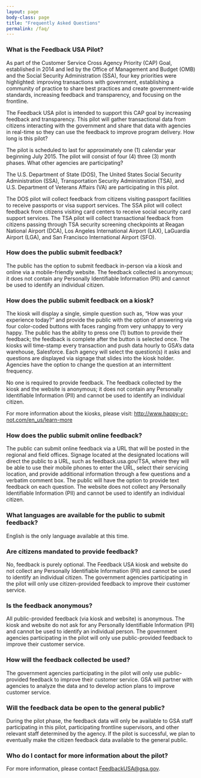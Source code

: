 ```yaml
---
layout: page
body-class: page
title: "Frequently Asked Questions"
permalink: /faq/
---
```


### What is the Feedback USA Pilot?

As part of the Customer Service Cross Agency Priority (CAP) Goal, established in 2014 and led by the Office of Management and Budget (OMB) and the Social Security Administration (SSA), four key priorities were highlighted: improving transactions with government, establishing a community of practice to share best practices and create government-wide standards, increasing feedback and transparency, and focusing on the frontline.

The Feedback USA pilot is intended to support this CAP goal by increasing feedback and transparency.  This pilot will gather transactional data from citizens interacting with the government and share that data with agencies in real-time so they can use the feedback to improve program delivery.
How long is this pilot?

The pilot is scheduled to last for approximately one (1) calendar year beginning July 2015.  The pilot will consist of four (4) three (3) month phases.
What other agencies are participating?

The U.S. Department of State (DOS), The United States Social Security Administration (SSA), Transportation Security Administration (TSA), and U.S. Department of Veterans Affairs (VA) are participating in this pilot.

The DOS pilot will collect feedback from citizens visiting passport facilities to receive passports or visa support services.   The SSA pilot will collect feedback from citizens visiting card centers to receive social security card support services.  The TSA pilot will collect transactional feedback from citizens passing through TSA security screening checkpoints at Reagan National Airport (DCA), Los Angeles International Airport (LAX), LaGuardia Airport (LGA), and San Francisco International Airport (SFO).


### How does the public submit feedback?

The public has the option to submit feedback in-person via a kiosk and online via a mobile-friendly website.  The feedback collected is anonymous; it does not contain any Personally Identifiable Information (PII) and cannot be used to identify an individual citizen.


### How does the public submit feedback on a kiosk?

The kiosk will display a single, simple question such as, “How was your experience today?” and provide the public with the option of answering via four color-coded buttons with faces ranging from very unhappy to very happy.  The public has the ability to press one (1) button to provide their feedback; the feedback is complete after the button is selected once.  The kiosks will time-stamp every transaction and push data hourly to GSA’s data warehouse, Salesforce.  Each agency will select the question(s) it asks and questions are displayed via signage that slides into the kiosk holder.  Agencies have the option to change the question at an intermittent frequency.

No one is required to provide feedback.  The feedback collected by the kiosk and the website is anonymous; it does not contain any Personally Identifiable Information (PII) and cannot be used to identify an individual citizen.

For more information about the kiosks, please visit:  http://www.happy-or-not.com/en_us/learn-more

### How does the public submit online feedback?

The public can submit online feedback via a URL that will be posted in the regional and field offices.  Signage located at the designated locations will direct the public to a URL, such as feedback.usa.gov/TSA, where they will be able to use their mobile phones to enter the URL, select their servicing location, and provide additional information through a few questions and a verbatim comment box.  The public will  have the option to provide text feedback on each question.  The website does not collect any Personally Identifiable Information (PII) and cannot be used to identify an individual citizen.

### What languages are available for the public to submit feedback?

English is the only language available at this time.

### Are citizens mandated to provide feedback?

No, feedback is purely optional.  The Feedback USA kiosk and website do not collect any Personally Identifiable Information (PII) and cannot be used to identify an individual citizen.   The government agencies participating in the pilot will only use citizen-provided feedback to improve their customer service.

### Is the feedback anonymous?

All public-provided feedback (via kiosk and website) is anonymous. The kiosk and website do not ask for any Personally Identifiable Information (PII) and cannot be used to identify an individual person.  The government agencies participating in the pilot will only use public-provided feedback to improve their customer service.

### How will the feedback collected be used?

The government agencies participating in the pilot will only use public-provided feedback to improve their customer service. GSA will partner with agencies to analyze the data and to develop action plans to improve customer service.

### Will the feedback data be open to the general public?

During the pilot phase, the feedback data will only be available to GSA staff participating in this pilot, participating frontline supervisors, and other relevant staff determined by the agency.  If the pilot is successful, we plan to eventually make the citizen feedback data available to the general public.

### Who do I contact for more information about the pilot?

For more information, please contact [FeedbackUSA@gsa.gov](mailto:FeedbackUSA@gsa.gov).
